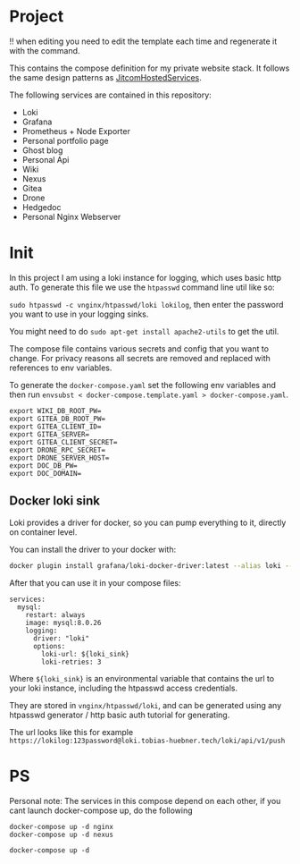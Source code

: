 # Project

!! when editing you need to edit the template each time and regenerate it with the command.

This contains the compose definition for my private website stack. It follows the same design patterns as [JitcomHostedServices](https://github.com/tobi97h/JitcomHostedServices).

The following services are contained in this repository:

* Loki
* Grafana
* Prometheus + Node Exporter
* Personal portfolio page
* Ghost blog
* Personal Api
* Wiki
* Nexus
* Gitea
* Drone
* Hedgedoc
* Personal Nginx Webserver

# Init

In this project I am using a loki instance for logging, which uses basic http auth. To generate this file we use the `htpasswd` command line util like so:

`sudo htpasswd -c vnginx/htpasswd/loki lokilog`, then enter the password you want to use in your logging sinks.

You might need to do `sudo apt-get install apache2-utils` to get the util.

The compose file contains various secrets and config that you want to change. For privacy reasons all secrets are removed and replaced with references to env variables.

To generate the `docker-compose.yaml` set the following env variables and then run `envsubst < docker-compose.template.yaml > docker-compose.yaml`.

```
export WIKI_DB_ROOT_PW=
export GITEA_DB_ROOT_PW=
export GITEA_CLIENT_ID=
export GITEA_SERVER=
export GITEA_CLIENT_SECRET=
export DRONE_RPC_SECRET=
export DRONE_SERVER_HOST=
export DOC_DB_PW=
export DOC_DOMAIN=
```

## Docker loki sink

Loki provides a driver for docker, so you can pump everything to it, directly on container level.

You can install the driver to your docker with:
```bash
docker plugin install grafana/loki-docker-driver:latest --alias loki --grant-all-permissions
```

After that you can use it in your compose files:

```
services:
  mysql:
    restart: always
    image: mysql:8.0.26
    logging:
      driver: "loki"
      options:
        loki-url: ${loki_sink}
        loki-retries: 3
```

Where `${loki_sink}` is an environmental variable that contains the url to your loki instance, including the htpasswd access credentials.

They are stored in `vnginx/htpasswd/loki`, and can be generated using any htpasswd generator / http basic auth tutorial for generating.

The url looks like this for example `https://lokilog:123password@loki.tobias-huebner.tech/loki/api/v1/push`

# PS

Personal note: The services in this compose depend on each other, if you cant launch docker-compose up, do the following

```
docker-compose up -d nginx
docker-compose up -d nexus

docker-compose up -d 
```


